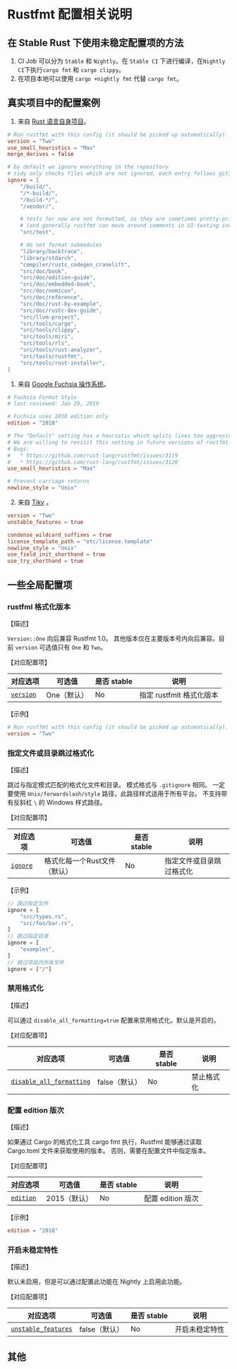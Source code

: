 # Rustfmt 配置相关说明

## 在 Stable Rust 下使用未稳定配置项的方法

1. CI Job 可以分为 `Stable` 和 `Nightly`。在 `Stable CI` 下进行编译，在`Nightly CI`下执行`cargo fmt` 和 `cargo clippy`。
2. 在项目本地可以使用 `cargo +nightly fmt` 代替 `cargo fmt`。

## 真实项目中的配置案例

1. 来自 [Rust 语言自身项目](https://github.com/rust-lang/rust/blob/master/rustfmt.toml)。

```toml
# Run rustfmt with this config (it should be picked up automatically).
version = "Two"
use_small_heuristics = "Max"
merge_derives = false

# by default we ignore everything in the repository
# tidy only checks files which are not ignored, each entry follows gitignore style
ignore = [
    "/build/",
    "/*-build/",
    "/build-*/",
    "/vendor/",

    # tests for now are not formatted, as they are sometimes pretty-printing constrained
    # (and generally rustfmt can move around comments in UI-testing incompatible ways)
    "src/test",

    # do not format submodules
    "library/backtrace",
    "library/stdarch",
    "compiler/rustc_codegen_cranelift",
    "src/doc/book",
    "src/doc/edition-guide",
    "src/doc/embedded-book",
    "src/doc/nomicon",
    "src/doc/reference",
    "src/doc/rust-by-example",
    "src/doc/rustc-dev-guide",
    "src/llvm-project",
    "src/tools/cargo",
    "src/tools/clippy",
    "src/tools/miri",
    "src/tools/rls",
    "src/tools/rust-analyzer",
    "src/tools/rustfmt",
    "src/tools/rust-installer",
]

```

1. 来自 [Google Fuchsia 操作系统](https://cs.opensource.google/fuchsia/fuchsia/+/main:rustfmt.toml)。

```toml
# Fuchsia Format Style
# last reviewed: Jan 29, 2019

# Fuchsia uses 2018 edition only
edition = "2018"

# The "Default" setting has a heuristic which splits lines too aggresively.
# We are willing to revisit this setting in future versions of rustfmt.
# Bugs:
#   * https://github.com/rust-lang/rustfmt/issues/3119
#   * https://github.com/rust-lang/rustfmt/issues/3120
use_small_heuristics = "Max"

# Prevent carriage returns
newline_style = "Unix"
```

2. 来自 [Tikv](https://github.com/tikv/tikv/blob/master/rustfmt.toml) 。

```toml
version = "Two"
unstable_features = true

condense_wildcard_suffixes = true
license_template_path = "etc/license.template"
newline_style = "Unix"
use_field_init_shorthand = true
use_try_shorthand = true
```



## 一些全局配置项

### rustfml 格式化版本

【描述】

 `Version::One` 向后兼容 Rustfmt 1.0。 其他版本仅在主要版本号内向后兼容。目前 `version` 可选值只有 `One` 和 `Two`。

【对应配置项】

| 对应选项 | 可选值 | 是否 stable | 说明 |
| ------ | ---- | ---- | ---- | 
| [`version`](https://rust-lang.github.io/rustfmt/?#version) | One（默认） | No|  指定 rustfmlt 格式化版本 |

【示例】

```toml
# Run rustfmt with this config (it should be picked up automatically).
version = "Two"
```


### 指定文件或目录跳过格式化

【描述】

跳过与指定模式匹配的格式化文件和目录。 模式格式与 `.gitignore` 相同。 一定要使用 `Unix/forwardslash/style` 路径，此路径样式适用于所有平台。 不支持带有反斜杠 `\` 的 Windows 样式路径。

【对应配置项】

| 对应选项 | 可选值 | 是否 stable | 说明 |
| ------ | ---- | ---- | ---- | 
| [`ignore`](https://rust-lang.github.io/rustfmt/?#ignore) | 格式化每一个Rust文件（默认） | No|  指定文件或目录跳过格式化 |

【示例】

```rust
// 跳过指定文件
ignore = [
    "src/types.rs",
    "src/foo/bar.rs",
]
// 跳过指定目录
ignore = [
    "examples",
]
// 跳过项目内所有文件
ignore = ["/"]
```


### 禁用格式化

【描述】

可以通过 `disable_all_formatting=true` 配置来禁用格式化。默认是开启的。

【对应配置项】

| 对应选项 | 可选值 | 是否 stable | 说明 |
| ------ | ---- | ---- | ---- | 
| [`disable_all_formatting`](https://rust-lang.github.io/rustfmt/?#disable_all_formatting) | false（默认） | No|  禁止格式化 |


### 配置 edition 版次

【描述】

如果通过 Cargo 的格式化工具 cargo fmt 执行，Rustfmt 能够通过读取 Cargo.toml 文件来获取使用的版本。 否则，需要在配置文件中指定版本。

【对应配置项】

| 对应选项 | 可选值 | 是否 stable | 说明 |
| ------ | ---- | ---- | ---- | 
| [`edition`](https://rust-lang.github.io/rustfmt/?#edition) | 2015（默认） | No| 配置 edition 版次 |

【示例】

```toml
edition = "2018"
```

### 开启未稳定特性

【描述】

默认未启用，但是可以通过配置此功能在 Nightly 上启用此功能。

【对应配置项】

| 对应选项 | 可选值 | 是否 stable | 说明 |
| ------ | ---- | ---- | ---- | 
| [`unstable_features`](https://rust-lang.github.io/rustfmt/?#unstable_features) | false（默认） | No| 开启未稳定特性 |




## 其他